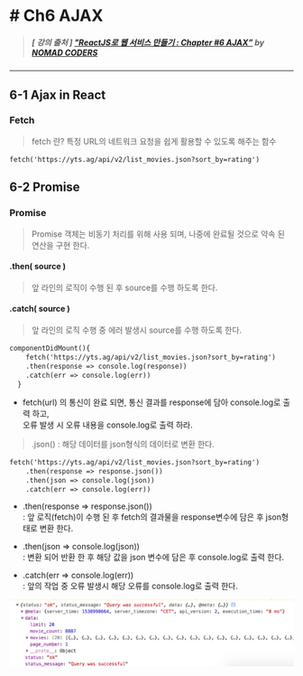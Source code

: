 # # Ch6 AJAX

> ##### [ 강의 출처 ] ["ReactJS로 웹 서비스 만들기 : Chapter #6 AJAX”](https://academy.nomadcoders.co/courses/enrolled/216871) by [NOMAD CODERS](https://academy.nomadcoders.co/)

----

## 6-1 Ajax in React

### Fetch

> fetch 란? 특정 URL의 네트워크 요청을 쉽게 활용할 수 있도록 해주는 함수

```
fetch('https://yts.ag/api/v2/list_movies.json?sort_by=rating')
```

## 6-2 Promise

### Promise

> Promise 객체는 비동기 처리를 위해 사용 되며, 나중에 완료될 것으로 약속 된 연산을 구현 한다.  

#### .then( source )

> 앞 라인의 로직이 수행 된 후 source를 수행 하도록 한다.

#### .catch( source )

> 앞 라인의 로직 수행 중 에러 발생시 source를 수행 하도록 한다.

```
componentDidMount(){
    fetch('https://yts.ag/api/v2/list_movies.json?sort_by=rating')
    .then(response => console.log(response))
    .catch(err => console.log(err))
  }
```

- fetch(url) 의 통신이 완료 되면, 통신 결과를 response에 담아 console.log로 출력 하고,  
오류 발생 시 오류 내용을 console.log로 출력 하라.



> .json() : 해당 데이터를 json형식의 데이터로 변환 한다.

```
fetch('https://yts.ag/api/v2/list_movies.json?sort_by=rating')
    .then(response => response.json())
    .then(json => console.log(json))
    .catch(err => console.log(err))
```

- .then(response => response.json())  
: 앞 로직(fetch)이 수행 된 후 fetch의 결과물을 response변수에 담은 후 json형태로 변환 한다.

- .then(json => console.log(json))  
: 변환 되어 반환 한 후 해당 값을 json 변수에 담은 후 console.log로 출력 한다.  

- .catch(err => console.log(err))  
: 앞의 작업 중 오류 발생시 해당 오류를 console.log로 출력 한다.

![결과물](../../DescImages/ch6-2-001.png)

